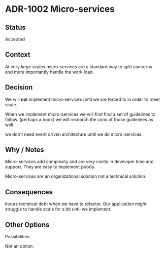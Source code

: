 # ADR-1002 Micro-services

## Status

Accepted

## Context

At very large scales micro-services are a standard way to split concerns and more importantly handle the work load.

## Decision

We will **not** implement micro-services until we are forced to in order to meet scale.

When we implement micro-services we will first find a set of guidelines to follow. (perhaps a book) we will research the cons of those guidelines as well.

we don't need event driven architecture until we do micro-services.

## Why / Notes

Micro-services add complexity and are very costly in developer time and support. They are easy to implement poorly.

Micro-services are an organizational solution not a technical solution.

## Consequences

Incurs technical debt when we have to refactor. Our application might struggle to handle scale for a bit until we implement.

## Other Options

Possibilities:

Not an option:

